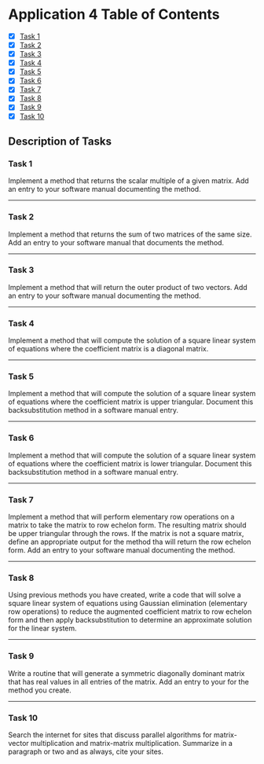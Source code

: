 # Application 4 Table of Contents

- [x] [Task 1](./Software_Manual/s_mult_mat.md)
- [x] [Task 2](./Software_Manual/mat_add.md)
- [x] [Task 3](./Software_Manual/out_prod_vec.md)
- [x] [Task 4](./Software_Manual/lss_diag.md)
- [x] [Task 5](./Software_Manual/backsub.md)
- [x] [Task 6](./Software_Manual/forwardsub.md) 
- [x] [Task 7](./Software_Manual/mat_row_ech.md)
- [x] [Task 8](./Software_Manual/direct_ge_bs.md)
- [x] [Task 9](./Software_Manual/sym_dd_mat_gen.md)
- [x] [Task 10](./HW4Task10Report.md)

## Description of Tasks

### Task 1
Implement a method that returns the scalar multiple of a given matrix. Add an entry to your software manual documenting the method.

------

### Task 2
Implement a method that returns the sum of two matrices of the same size. Add an entry to your software manual that documents the method.

------

### Task 3
Implement a method that will return the outer product of two vectors. Add an entry to your software manual documenting the method.

------

### Task 4
Implement a method that will compute the solution of a square linear system of equations where the coefficient matrix is a diagonal matrix.

------

### Task 5
Implement a method that will compute the solution of a square linear system of equations where the coefficient matrix is upper triangular. Document this backsubstitution method in a software manual entry.

------

### Task 6
Implement a method that will compute the solution of a square linear system of equations where the coefficient matrix is lower triangular. Document this backsubstitution method in a software manual entry.

------

### Task 7
Implement a method that will perform elementary row operations on a matrix to take the matrix to row echelon form. The resulting matrix should be upper triangular through the rows. If the matrix is not a square matrix, define an appropriate output for the method tha will return the row echelon form. Add an entry to your software manual documenting the method.

------

### Task 8
Using previous methods you have created, write a code that will solve a square linear system of equations using Gaussian elimination (elementary row operations) to reduce the augmented coefficient matrix to row echelon form and then apply backsubstitution to determine an approximate solution for the linear system.

------

### Task 9
Write a routine that will generate a symmetric diagonally dominant matrix that has real values in all entries of the matrix. Add an entry to your for the method you create.

------

### Task 10
Search the internet for sites that discuss parallel algorithms for matrix-vector multiplication and matrix-matrix multiplication. Summarize in a paragraph or two and as always, cite your sites.


